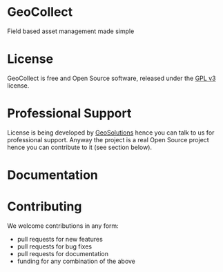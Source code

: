 # GeoCollect
Field based asset management made simple

# License
GeoCollect is free and Open Source software, released under the [GPL v3](http://www.gnu.org/licenses/gpl.html) license.

# Professional Support
License is being developed by [GeoSolutions](http://www.geo-solutions.it/) hence you can talk to us for professional support. Anyway the project is a real Open Source project hence you can contribute to it (see section below).

# Documentation



# Contributing
We welcome contributions in any form:

* pull requests for new features
* pull requests for bug fixes
* pull requests for documentation
* funding for any combination of the above
